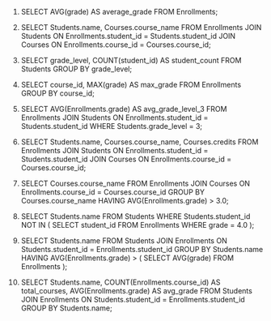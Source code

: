 1.   SELECT AVG(grade) AS average_grade
FROM Enrollments;

2. SELECT Students.name, Courses.course_name
FROM Enrollments
JOIN Students ON Enrollments.student_id = Students.student_id
JOIN Courses ON Enrollments.course_id = Courses.course_id;

3. SELECT grade_level, COUNT(student_id) AS student_count
FROM Students
GROUP BY grade_level;

4. SELECT course_id, MAX(grade) AS max_grade
FROM Enrollments
GROUP BY course_id;

5. SELECT AVG(Enrollments.grade) AS avg_grade_level_3
FROM Enrollments
JOIN Students ON Enrollments.student_id = Students.student_id
WHERE Students.grade_level = 3;

6. SELECT Students.name, Courses.course_name, Courses.credits
FROM Enrollments
JOIN Students ON Enrollments.student_id = Students.student_id
JOIN Courses ON Enrollments.course_id = Courses.course_id;

7. SELECT Courses.course_name
FROM Enrollments
JOIN Courses ON Enrollments.course_id = Courses.course_id
GROUP BY Courses.course_name
HAVING AVG(Enrollments.grade) > 3.0;

8. SELECT Students.name
FROM Students
WHERE Students.student_id NOT IN (
    SELECT student_id
    FROM Enrollments
    WHERE grade = 4.0
);

9. SELECT Students.name
FROM Students
JOIN Enrollments ON Students.student_id = Enrollments.student_id
GROUP BY Students.name
HAVING AVG(Enrollments.grade) > (
    SELECT AVG(grade)
    FROM Enrollments
);

10. SELECT Students.name, COUNT(Enrollments.course_id) AS total_courses, AVG(Enrollments.grade) AS avg_grade
FROM Students
JOIN Enrollments ON Students.student_id = Enrollments.student_id
GROUP BY Students.name;
